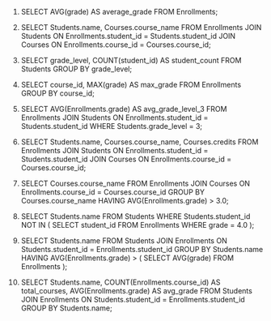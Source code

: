 1.   SELECT AVG(grade) AS average_grade
FROM Enrollments;

2. SELECT Students.name, Courses.course_name
FROM Enrollments
JOIN Students ON Enrollments.student_id = Students.student_id
JOIN Courses ON Enrollments.course_id = Courses.course_id;

3. SELECT grade_level, COUNT(student_id) AS student_count
FROM Students
GROUP BY grade_level;

4. SELECT course_id, MAX(grade) AS max_grade
FROM Enrollments
GROUP BY course_id;

5. SELECT AVG(Enrollments.grade) AS avg_grade_level_3
FROM Enrollments
JOIN Students ON Enrollments.student_id = Students.student_id
WHERE Students.grade_level = 3;

6. SELECT Students.name, Courses.course_name, Courses.credits
FROM Enrollments
JOIN Students ON Enrollments.student_id = Students.student_id
JOIN Courses ON Enrollments.course_id = Courses.course_id;

7. SELECT Courses.course_name
FROM Enrollments
JOIN Courses ON Enrollments.course_id = Courses.course_id
GROUP BY Courses.course_name
HAVING AVG(Enrollments.grade) > 3.0;

8. SELECT Students.name
FROM Students
WHERE Students.student_id NOT IN (
    SELECT student_id
    FROM Enrollments
    WHERE grade = 4.0
);

9. SELECT Students.name
FROM Students
JOIN Enrollments ON Students.student_id = Enrollments.student_id
GROUP BY Students.name
HAVING AVG(Enrollments.grade) > (
    SELECT AVG(grade)
    FROM Enrollments
);

10. SELECT Students.name, COUNT(Enrollments.course_id) AS total_courses, AVG(Enrollments.grade) AS avg_grade
FROM Students
JOIN Enrollments ON Students.student_id = Enrollments.student_id
GROUP BY Students.name;
